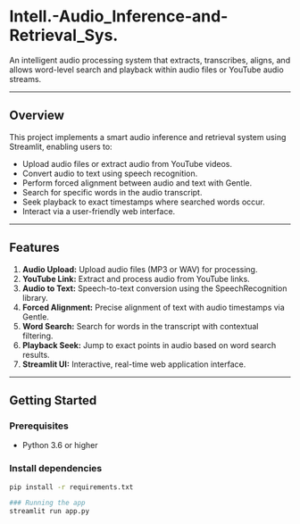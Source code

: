 # Intell.-Audio_Inference-and-Retrieval_Sys.

An intelligent audio processing system that extracts, transcribes, aligns, and allows word-level search and playback within audio files or YouTube audio streams.

---

## Overview

This project implements a smart audio inference and retrieval system using Streamlit, enabling users to:

- Upload audio files or extract audio from YouTube videos.
- Convert audio to text using speech recognition.
- Perform forced alignment between audio and text with Gentle.
- Search for specific words in the audio transcript.
- Seek playback to exact timestamps where searched words occur.
- Interact via a user-friendly web interface.

---

## Features

1. **Audio Upload:** Upload audio files (MP3 or WAV) for processing.  
2. **YouTube Link:** Extract and process audio from YouTube links.  
3. **Audio to Text:** Speech-to-text conversion using the SpeechRecognition library.  
4. **Forced Alignment:** Precise alignment of text with audio timestamps via Gentle.  
5. **Word Search:** Search for words in the transcript with contextual filtering.  
6. **Playback Seek:** Jump to exact points in audio based on word search results.  
7. **Streamlit UI:** Interactive, real-time web application interface.

---

## Getting Started

### Prerequisites

- Python 3.6 or higher

### Install dependencies

```bash
pip install -r requirements.txt

### Running the app
streamlit run app.py

